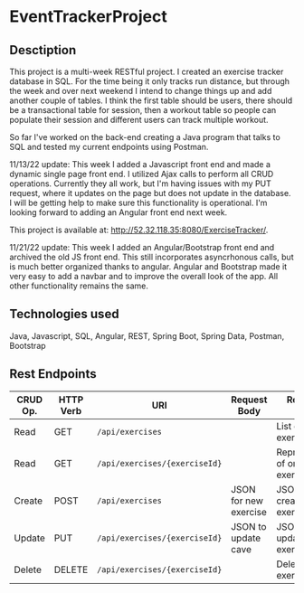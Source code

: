 # EventTrackerProject
## Desctiption
This project is a multi-week RESTful project. I created an exercise tracker database in SQL. For the time being it only tracks run distance, but through the week and over next weekend I intend to change things up and add another couple of tables. I think the first table should be users, there should be a transactional table for session, then a workout table so people can populate their session and different users can track multiple workout.

So far I've worked on the back-end creating a Java program that talks to SQL and tested my current endpoints using Postman.

11/13/22 update:
This week I added a Javascript front end and made a dynamic single page front end. I utilized Ajax calls to perform all CRUD operations. Currently they all work, but I'm having issues with my PUT request, where it updates on the page but does not update in the database. I will be getting help to make sure this functionality is operational. I'm looking forward to adding an Angular front end next week.

This project is available at: http://52.32.118.35:8080/ExerciseTracker/.

11/21/22 update:
This week I added an Angular/Bootstrap front end and archived the old JS front end. This still incorporates asyncrhonous calls, but is much better organized thanks to angular. Angular and Bootstrap made it very easy to add a navbar and to improve the overall look of the app. All other functionality remains the same.


## Technologies used
Java, Javascript, SQL, Angular, REST, Spring Boot, Spring Data, Postman, Bootstrap

## Rest Endpoints
| CRUD Op. | HTTP Verb | URI                  | Request Body | Response Body |
|----------|-----------|----------------------|--------------|---------------|
| Read     | GET       | `/api/exercises`     |              | List of all exercises |
| Read     | GET       | `/api/exercises/{exerciseId}`|      | Representation of one exercise |
| Create   | POST      | `/api/exercises`     | JSON for new exercise | JSON of created exercises
| Update   | PUT       | `/api/exercises/{exerciseId}`| JSON to update cave | JSON of updated exercise |
| Delete   | DELETE    | `/api/exercises/{exerciseId}`|      | Deletes exercise by ID
